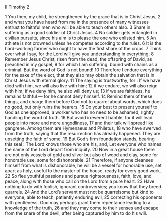 II Timothy 2

1	You then, my child, be strengthened by the grace that is in Christ Jesus,
2	and what you have heard from me in the presence of many witnesses entrust to faithful men who will be able to teach others also.
3	Share in suffering as a good soldier of Christ Jesus.
4	No soldier gets entangled in civilian pursuits, since his aim is to please the one who enlisted him.
5	An athlete is not crowned unless he competes according to the rules.
6	It is the hard-working farmer who ought to have the first share of the crops.
7	Think over what I say, for the Lord will give you understanding in everything.
8	Remember Jesus Christ, risen from the dead, the offspring of David, as preached in my gospel,
9	for which I am suffering, bound with chains as a criminal. But the word of God is not bound!
10	Therefore I endure everything for the sake of the elect, that they also may obtain the salvation that is in Christ Jesus with eternal glory.
11	The saying is trustworthy, for : If we have died with him, we will also live with him;
12	if we endure, we will also reign with him; if we deny him, he also will deny us;
13	if we are faithless, he remains faithful — for he cannot deny himself.
14	Remind them of these things, and charge them before God not to quarrel about words, which does no good, but only ruins the hearers.
15	Do your best to present yourself to God as one approved, a worker who has no need to be ashamed, rightly handling the word of truth.
16	But avoid irreverent babble, for it will lead people into more and more ungodliness,
17	and their talk will spread like gangrene. Among them are Hymenaeus and Philetus,
18	who have swerved from the truth, saying that the resurrection has already happened. They are upsetting the faith of some.
19	But God’s firm foundation stands, bearing this seal : The Lord knows those who are his, and, Let everyone who names the name of the Lord depart from iniquity.
20	Now in a great house there are not only vessels of gold and silver but also of wood and clay, some for honorable use, some for dishonorable.
21	Therefore, if anyone cleanses himself from what is dishonorable, he will be a vessel for honorable use, set apart as holy, useful to the master of the house, ready for every good work.
22	So flee youthful passions and pursue righteousness, faith, love, and peace, along with those who call on the Lord from a pure heart.
23	Have nothing to do with foolish, ignorant controversies; you know that they breed quarrels.
24	And the Lord’s servant must not be quarrelsome but kind to everyone, able to teach, patiently enduring evil,
25	correcting his opponents with gentleness. God may perhaps grant them repentance leading to a knowledge of the truth,
26	and they may come to their senses and escape from the snare of the devil, after being captured by him to do his will.

